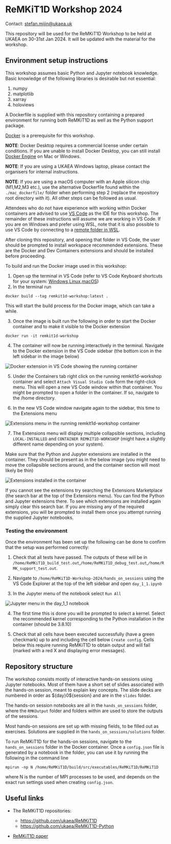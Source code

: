 # ReMKiT1D Workshop 2024

Contact: stefan.mijin@ukaea.uk

This repository will be used for the ReMKiT1D Workshop to be held at UKAEA on 30-31st Jan 2024. It will be updated with the material for the workshop.

## Environment setup instructions 

This workshop assumes basic Python and Jupyter notebook knowledge. Basic knowledge of the following libraries is desirable but not essential:

1. numpy
2. matplotlib
3. xarray
4. holoviews 

A Dockerfile is supplied with this repository containing a prepared environment for running both ReMKiT1D as well as the Python support package. 

[Docker](https://www.docker.com/get-started/) is a prerequisite for this workshop.

**NOTE**: Docker Desktop requires a commercial license under certain conditions. If you are unable to install Docker Desktop, you can still install [Docker Engine](https://docs.docker.com/engine/) on Mac or Windows. 

**NOTE**: If you are using a UKAEA Windows laptop, please contact the organisers for internal instructions.

**NOTE**: If you are using a macOS computer with an Apple silicon chip (M1,M2,M3 etc.), use the alternative Dockerfile found within the `./mac_dockerfile/` folder when performing step 2 (replace the repository root directory with it). All other steps can be followed as usual.

Attendees who do not have experience with working within Docker containers are advised to use [VS Code](https://code.visualstudio.com/) as the IDE for this workshop. The remainder of these instructions will assume we are working in VS Code. If you are on Windows and prefer using WSL, note that it is also possible to use VS Code by connecting to a [remote folder in WSL](https://code.visualstudio.com/docs/remote/wsl).

After cloning this repository, and opening that folder in VS Code, the user should be prompted to install workspace recommended extensions. These are the Docker and Dev Containers extensions and should be installed before proceeding. 

To build and run the Docker image used in this workshop:

1. Open up the terminal in VS Code (refer to VS Code Keyboard shortcuts for your system: [Windows](https://code.visualstudio.com/shortcuts/keyboard-shortcuts-windows.pdf),[Linux](https://code.visualstudio.com/shortcuts/keyboard-shortcuts-linux.pdf),[macOS](https://code.visualstudio.com/shortcuts/keyboard-shortcuts-macos.pdf))
2. In the terminal run 
```
docker build --tag remkit1d-workshop:latest . 
```

This will start the build process for the Docker image, which can take a while.

3. Once the image is built run the following in order to start the Docker container and to make it visible to the Docker extension

```
docker run -it remkit1d-workshop
```
4. The container will now be running interactively in the terminal. Navigate to the Docker extension in the VS Code sidebar (the bottom icon in the left sidebar in the image below)

![](images/Docker_extension.png "Docker extension in VS Code showing the running container")

5. Under the Containers tab right click on the running remkit1d-workshop container and select `Attach Visual Studio Code` form the right-click menu. This will open a new VS Code window within that container. You might be prompted to open a folder in the container. If so, navigate to the /home directory.

6. In the new VS Code window navigate again to the sidebar, this time to the Extensions menu

![](images/container_vscode_extensions.png "Extensions menu in the running remkit1d-workshop container")

7. The Extensions menu will display multiple collapsible sections, including `LOCAL-INSTALLED` and `CONTAINER REMKIT1D-WORKSHOP` (might have a slightly different name depending on your system). 

Make sure that the Python and Jupyter extensions are installed in the container. They should be present as in the below image (you might need to move the collapsible sections around, and the container section will most likely be thin)

![](images/container_vscode_extensions_required.png "Extensions installed in the container")

If you cannot see the extensions try searching the Extensions Marketplace (the search bar at the top of the Extensions menu). You can find the Python and Jupyter extensions there. To see which extensions are installed again simply clear this search bar. If you are missing any of the required extensions, you will be prompted to install them once you attempt running the supplied Jupyter notebooks.


### Testing the environment 

Once the environment has been set up the following can be done to confirm that the setup was performed correctly:

1. Check that all tests have passed. The outputs of these will be in `/home/ReMKiT1D_build_test.out`,`/home/ReMKiT1D_debug_test.out`,`/home/RMK_support_test.out`.

2. Navigate to `/home/ReMKiT1D-Workshop-2024/hands_on_sessions` using the VS Code Explorer at the top of the left sidebar and open `day_1_1.ipynb` 

3. In the Jupyter menu of the notebook select `Run All`

![](images/RMK_day_1_1.png "Jupyter menu in the day_1_1 notebook")

4. The first time this is done you will be prompted to select a kernel. Select the recommended kernel corresponding to the Python installation in the container (should be 3.8.10)

5. Check that all cells have been executed successfully (have a green checkmark) up to and including the cell below `Create config`. Cells below this require running ReMKiT1D to obtain output and will fail (marked with a red X and displaying error messages).

## Repository structure 

The workshop consists mostly of interactive hands-on sessions using Jupyter notebooks. Most of them have a short set of slides associated with the hands-on session, meant to explain key concepts. The slide decks are numbered in order as \$\{day\}0\$\{session\} and are in the `slides` folder.

The hands-on session notebooks are all in the `hands_on_sessions` folder, where the `RMKOutput` folder and folders within are used to store the outputs of the sessions. 

Most hands-on sessions are set up with missing fields, to be filled out as exercises. Solutions are supplied in the `hands_on_sessions/solutions` folder. 

To run ReMKiT1D for the hands-on sessions, navigate to the `hands_on_sessions` folder in the Docker container. Once a `config.json` file is generated by a notebook in the folder, you can use it by running the following in the command line

```
mpirun -np N /home/ReMKiT1D/build/src/executables/ReMKiT1D/ReMKiT1D
```
where N is the number of MPI processes to be used, and depends on the exact run settings used when creating `config.json`.

## Useful links 

- The ReMKiT1D repositories:

    - https://github.com/ukaea/ReMKiT1D
    - https://github.com/ukaea/ReMKiT1D-Python

- [ReMKiT1D paper](https://arxiv.org/abs/2307.15458)
